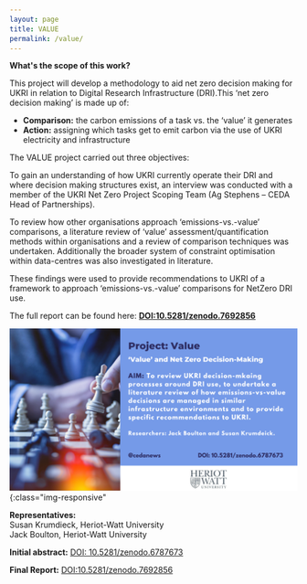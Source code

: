 ```yaml
---
layout: page
title: VALUE
permalink: /value/
---
```


**What's the scope of this work?** <br>

This project will develop a methodology to aid net zero decision making for UKRI in relation to Digital Research Infrastructure (DRI).This ‘net zero decision making’ is made up of:
- **Comparison:** the carbon emissions of a task vs. the ‘value’ it generates
- **Action:** assigning which tasks get to emit carbon via the use of UKRI electricity and infrastructure

The VALUE project carried out three objectives: 

To gain an understanding of how UKRI currently operate their DRI and where decision making structures exist, an interview was conducted with a member of the UKRI Net Zero Project Scoping Team (Ag Stephens – CEDA Head of Partnerships). 

To review how other organisations approach ‘emissions-vs.-value’ comparisons, a literature review of ‘value’ assessment/quantification methods within organisations and a review of comparison techniques was undertaken. Additionally the broader system of constraint optimisation within data-centres was also investigated in literature.

These findings were used to provide recommendations to UKRI of a framework to approach ‘emissions-vs.-value’ comparisons for NetZero DRI use.

The full report can be found here: **[DOI:10.5281/zenodo.7692856](https://doi.org/10.5281/zenodo.7692856)**

![value](/images/6.png){:class="img-responsive"

**Representatives:** <br>
Susan Krumdieck, Heriot-Watt University <br>
Jack Boulton, Heriot-Watt University <br>

**Initial abstract:** [DOI: 10.5281/zenodo.6787673](https://zenodo.org/record/6787673/)

**Final Report:** [DOI:10.5281/zenodo.7692856](https://doi.org/10.5281/zenodo.7692856)
